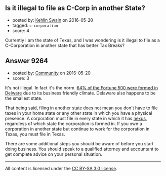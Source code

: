 ## Is it illegal to file as C-Corp in another State?

- posted by: [Kehlin Swain](https://stackexchange.com/users/5148426/kehlin-swain) on 2016-05-20
- tagged: `c-corporation`
- score: 4

<p>Currently I am the state of Texas, and I was wondering is it illegal to file as a C-Corporation in another state that has better Tax Breaks?</p>



## Answer 9264

- posted by: [Community](https://stackexchange.com/users/-1/community) on 2016-05-20
- score: 3

<p>It's not illegal. In fact it's the norm. <a href="http://technical.ly/delaware/2014/09/23/why-delaware-incorporation/" rel="nofollow">64% of the Fortune 500 were formed in Delware</a> due to its business friendly climate. Delaware also happens to be the smallest state.</p>

<p>That being said, filing in another state does not mean you don't have to file taxes in your home state or any other state in which you have a physical presence. A corporation must file in every state in which it has <a href="http://quickbooks.intuit.com/r/taxes/what-is-nexus-and-how-does-it-affect-your-small-business/" rel="nofollow">nexus</a>, regardless of which state the corporation is formed in. If you own a corporation in another state but continue to work for the corporation in Texas, you must file in Texas.</p>

<p>There are some additional steps you should be aware of before you start doing business. You should speak to a qualified attorney and accountant to get complete advice on your personal situation.</p>




---

All content is licensed under the [CC BY-SA 3.0 license](https://creativecommons.org/licenses/by-sa/3.0/).
